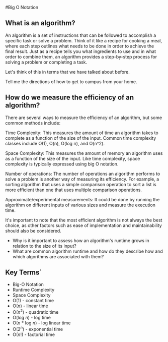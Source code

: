 #Big O Notation


## What is an algorithm?

An algorithm is a set of instructions that can be followed to accomplish a specific task or solve a problem. Think of it like a recipe for cooking a meal, where each step outlines what needs to be done in order to achieve the final result. Just as a recipe tells you what ingredients to use and in what order to combine them, an algorithm provides a step-by-step process for solving a problem or completing a task.

Let's think of this in terms that we have talked about before. 

Tell me the directions of how to get to campus from your home.

## How do we measure the efficiency of an algorithm?

There are several ways to measure the efficiency of an algorithm, but some common methods include:

Time Complexity: This measures the amount of time an algorithm takes to complete as a function of the size of the input. Common time complexity classes include O(1), O(n), O(log n), and O(n^2).

Space Complexity: This measures the amount of memory an algorithm uses as a function of the size of the input. Like time complexity, space complexity is typically expressed using big O notation.

Number of operations: The number of operations an algorithm performs to solve a problem is another way of measuring its efficiency. For example, a sorting algorithm that uses a simple comparison operation to sort a list is more efficient than one that uses multiple comparison operations.

Approximate/experimental measurements: It could be done by running the algorithm on different inputs of various sizes and measure the execution time.

It's important to note that the most efficient algorithm is not always the best choice, as other factors such as ease of implementation and maintainability should also be considered.
* Why is it important to assess how an algorithm's runtime grows in relation to the size of its input?
* What are common algorithm runtime and how do they describe how and which algorithms are associated with them?

## Key Terms`
* Big-O Notation
* Runtime Complexity
* Space Complexity
* O(1) - constant time
* O(_n_) - linear time
* O(_n_<sup>2</sup>) - quadratic time
* O(log _n_) - log time
* O(_n_ * log _n_) - log linear time
* O(2<sup>_n_</sup>) - exponential time
* O(_n_!) - factorial time